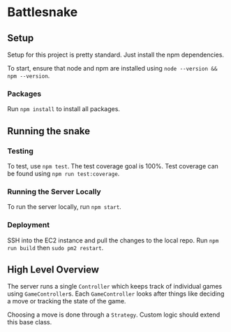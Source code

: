 # Battlesnake

## Setup
Setup for this project is pretty standard. Just install the npm dependencies.

To start, ensure that node and npm are installed using `node --version && npm --version`.

### Packages
Run `npm install` to install all packages.

## Running the snake

### Testing
To test, use `npm test`.
The test coverage goal is 100%. Test coverage can be found using `npm run test:coverage`.

### Running the Server Locally
To run the server locally, run `npm start`.

### Deployment
SSH into the EC2 instance and pull the changes to the local repo. Run `npm run build` then `sudo pm2 restart`.

## High Level Overview
The server runs a single `Controller` which keeps track of individual games using `GameController`s. Each `GameController` looks after things like deciding a move or tracking the state of the game. 

Choosing a move is done through a `Strategy`. Custom logic should extend this base class.